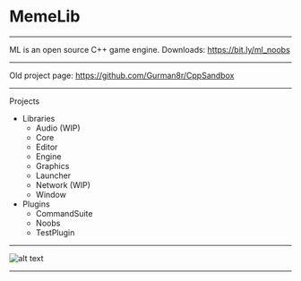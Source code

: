 # MemeLib

__________

ML is an open source C++ game engine.
Downloads: https://bit.ly/ml_noobs

__________

Old project page: 
https://github.com/Gurman8r/CppSandbox

__________

Projects
- Libraries
  - Audio (WIP)
  - Core
  - Editor
  - Engine
  - Graphics
  - Launcher
  - Network (WIP)
  - Window
- Plugins
  - CommandSuite
  - Noobs
  - TestPlugin

__________

![alt text](https://i.imgur.com/8U92mR2.png)

__________
